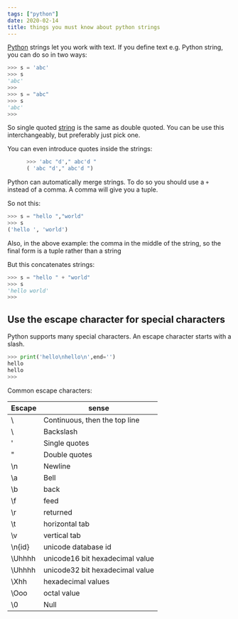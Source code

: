 ```yaml
---
tags: ["python"]
date: 2020-02-14
title: things you must know about python strings
---
```

[Python](https://python.org) strings let you work with text. If you define text e.g. Python string, you can do so in two ways:
```python
>>> s = 'abc'
>>> s
'abc'
>>>
>>> s = "abc"
>>> s
'abc'
>>> 
```

So single quoted [string](https://pythonbasics.org/strings/) is the same as double quoted. You can be use this interchangeably, but preferably just pick one.

You can even introduce quotes inside the strings:

```python
      >>> 'abc "d'," abc'd "
      ( 'abc "d'," abc'd ")
```

Python can automatically merge strings. To do so you should use a `+` instead of a comma. A comma will give you a tuple.

So not this:

```python
>>> s = "hello ","world"
>>> s
('hello ', 'world')
```

Also, in the above example: the comma in the middle of the string, so the final form is a tuple rather than a string

But this concatenates strings:

```python
>>> s = "hello " + "world"
>>> s
'hello world'
>>> 
```

## Use the escape character for special characters

Python supports many special characters. An escape character starts with a slash.

```python
>>> print('hello\nhello\n',end='')
hello
hello
>>> 
```

Common escape characters:

Escape | sense
--- | ---
\ | Continuous, then the top line
\ | Backslash
\'| Single quotes
\"| Double quotes
\n | Newline
\a | Bell
\b | back
\f | feed
\r | returned
\t | horizontal tab
\v | vertical tab
\n{id} | unicode database id
\Uhhhh | unicode16 bit hexadecimal value
\Uhhhh | unicode32 bit hexadecimal value
\Xhh | hexadecimal values
\Ooo | octal value
\0 | Null
